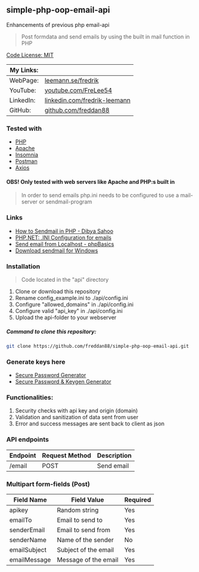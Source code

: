 [//]: # "updated: 2022-01-01"

## simple-php-oop-email-api

Enhancements of previous php email-api

> Post formdata and send emails by using the built in mail function in PHP

[Code License: MIT](https://choosealicense.com/licenses/mit/)

| My Links: |                                                                                      |
| --------- | ------------------------------------------------------------------------------------ |
| WebPage:  | [leemann.se/fredrik](http://www.leemann.se/fredrik)                                  |
| YouTube:  | [youtube.com/FreLee54](https://www.youtube.com/user/FreLee54)                        |
| LinkedIn: | [linkedin.com/fredrik-leemann](https://se.linkedin.com/in/fredrik-leemann-821b19110) |
| GitHub:   | [github.com/freddan88](https://github.com/freddan88)                                 |

### Tested with

- [PHP](https://www.php.net)
- [Apache](https://www.apache.org)
- [Insomnia](https://insomnia.rest)
- [Postman](https://www.postman.com)
- [Axios](https://www.npmjs.com/package/axios)

#### OBS! Only tested with web servers like Apache and PHP:s built in

> In order to send emails php.ini needs to be configured to use a mail-server or sendmail-program

### Links

- [How to Sendmail in PHP - Dibya Sahoo](https://pepipost.com/tutorials/sendmail-in-php-complete-guide)
- [PHP.NET: .INI Configuration for emails](https://www.php.net/manual/en/mail.configuration.php)
- [Send email from Localhost - phpBasics](https://www.youtube.com/watch?v=4_NP_WYFmIM&list=LLr-xGBx3NL3VGbdjDL4BuNw&index=2&t=0s)
- [Download sendmail for Windows](https://www.glob.com.au/sendmail)

### Installation

> Code located in the "api" directory

1. Clone or download this repository
2. Rename config_example.ini to ./api/config.ini
3. Configure "allowed_domains" in ./api/config.ini
4. Configure valid "api_key" in ./api/config.ini
5. Upload the api-folder to your webserver

##### Command to clone this repository:

```bash
git clone https://github.com/freddan88/simple-php-oop-email-api.git
```

### Generate keys here

- [Secure Password Generator](https://passwordsgenerator.net)
- [Secure Password & Keygen Generator](https://randomkeygen.com)

### Functionalities:

1. Security checks with api key and origin (domain)
2. Validation and sanitization of data sent from user
3. Error and success messages are sent back to client as json

### API endpoints

| Endpoint | Request Method | Description |
| -------- | -------------- | ----------- |
| /email   | POST           | Send email  |

### Multipart form-fields (Post)

| Field Name   | Field Value          | Required |
| ------------ | -------------------- | -------- |
| apikey       | Random string        | Yes      |
| emailTo      | Email to send to     | Yes      |
| senderEmail  | Email to send from   | Yes      |
| senderName   | Name of the sender   | No       |
| emailSubject | Subject of the email | Yes      |
| emailMessage | Message of the email | Yes      |
